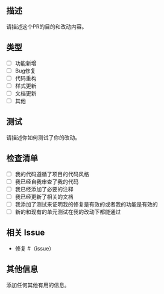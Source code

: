 ## 描述
请描述这个PR的目的和改动内容。

## 类型
- [ ] 功能新增
- [ ] Bug修复
- [ ] 代码重构
- [ ] 样式更新
- [ ] 文档更新
- [ ] 其他

## 测试
请描述你如何测试了你的改动。

## 检查清单
- [ ] 我的代码遵循了项目的代码风格
- [ ] 我已经自我审查了我的代码
- [ ] 我已经添加了必要的注释
- [ ] 我已经更新了相关的文档
- [ ] 我添加了测试来证明我的修复是有效的或者我的功能是有效的
- [ ] 新的和现有的单元测试在我的改动下都能通过

## 相关 Issue
- 修复 #（issue）

## 其他信息
添加任何其他有用的信息。 